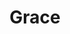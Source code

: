 ---
pid: fs74
title: Grace
location_transcription: NE Philly
coordinates: "[-75.00387, 40.06727]"
zipcode: '19122'
gen_neighborhood: North Philadelphia
neighborhood: Yorktown,Old Kensington,Jinogi
outside_phl: 
age: '36'
age_range: 30-39
instagram: 
image_file_name: fs_74.jpg
proposal_transcription: |-
  A monument that shows appreciation for teachers, their struggles & accomplishments.
  I hope their need and importance can be told.
topic: Education
topic_summary: '0'
type: Conceptual
keywords_other: teachers, education, school
credit: John Jacks
image_labels: 
twitter: 
facebook: 
permalink: "/monuments/fs74/"
layout: item-page
---